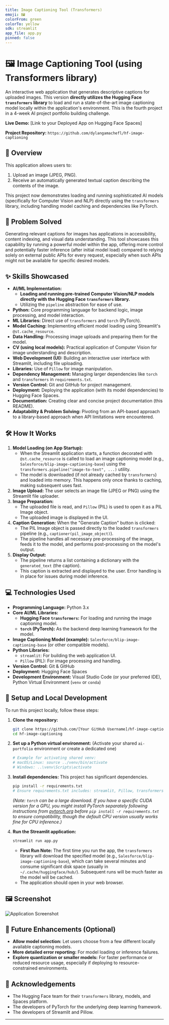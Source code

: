 ```yaml
---
title: Image Captioning Tool (Transformers)
emoji: 🖼️
colorFrom: green 
colorTo: yellow  
sdk: streamlit
app_file: app.py
pinned: false 
---
```


# 🖼️ Image Captioning Tool (using Transformers library)

An interactive web application that generates descriptive captions for uploaded images. This version **directly utilizes the Hugging Face `transformers` library** to load and run a state-of-the-art image captioning model locally within the application's environment. This is the fourth project in a 4-week AI project portfolio building challenge.

**Live Demo:** [Link to your Deployed App on Hugging Face Spaces]

**Project Repository:** `https://github.com/dylangamachefl/hf-image-captioning`

## 📖 Overview

This application allows users to:
1.  Upload an image (JPEG, PNG).
2.  Receive an automatically generated textual caption describing the contents of the image.

This project now demonstrates loading and running sophisticated AI models (specifically for Computer Vision and NLP) directly using the `transformers` library, including handling model caching and dependencies like PyTorch.

## 🎯 Problem Solved

Generating relevant captions for images has applications in accessibility, content indexing, and visual data understanding. This tool showcases this capability by running a powerful model within the app, offering more control and potentially faster inference (after initial model load) compared to relying solely on external public APIs for every request, especially when such APIs might not be available for specific desired models.

## ✨ Skills Showcased

*   **AI/ML Implementation:**
    *   **Loading and running pre-trained Computer Vision/NLP models directly with the Hugging Face `transformers` library.**
    *   Utilizing the `pipeline` abstraction for ease of use.
*   **Python:** Core programming language for backend logic, image processing, and model interaction.
*   **ML Libraries:** Direct use of `transformers` and `torch` (PyTorch).
*   **Model Caching:** Implementing efficient model loading using Streamlit's `@st.cache_resource`.
*   **Data Handling:** Processing image uploads and preparing them for the model.
*   **CV (using local models):** Practical application of Computer Vision for image understanding and description.
*   **Web Development (UI):** Building an interactive user interface with Streamlit, including file uploading.
*   **Libraries:** Use of `Pillow` for image manipulation.
*   **Dependency Management:** Managing larger dependencies like `torch` and `transformers` in `requirements.txt`.
*   **Version Control:** Git and GitHub for project management.
*   **Deployment:** Deploying the application (with its model dependencies) to Hugging Face Spaces.
*   **Documentation:** Creating clear and concise project documentation (this README).
*   **Adaptability & Problem Solving:** Pivoting from an API-based approach to a library-based approach when API limitations were encountered.

## 🛠️ How It Works

1.  **Model Loading (on App Startup):**
    *   When the Streamlit application starts, a function decorated with `@st.cache_resource` is called to load an image captioning model (e.g., `Salesforce/blip-image-captioning-base`) using the `transformers.pipeline("image-to-text", ...)` utility.
    *   The model is downloaded (if not already cached by `transformers`) and loaded into memory. This happens only once thanks to caching, making subsequent uses fast.
2.  **Image Upload:** The user selects an image file (JPEG or PNG) using the Streamlit file uploader.
3.  **Image Preparation:**
    *   The uploaded file is read, and `Pillow` (PIL) is used to open it as a PIL Image object.
    *   The uploaded image is displayed in the UI.
4.  **Caption Generation:** When the "Generate Caption" button is clicked:
    *   The PIL Image object is passed directly to the loaded `transformers` pipeline (e.g., `captioner(pil_image_object)`).
    *   The pipeline handles all necessary pre-processing of the image, feeds it to the model, and performs post-processing on the model's output.
5.  **Display Output:**
    *   The pipeline returns a list containing a dictionary with the `generated_text` (the caption).
    *   This caption is extracted and displayed to the user. Error handling is in place for issues during model inference.

## 💻 Technologies Used

*   **Programming Language:** Python 3.x
*   **Core AI/ML Libraries:**
    *   **Hugging Face `transformers`:** For loading and running the image captioning model.
    *   **`torch` (PyTorch):** As the backend deep learning framework for the model.
*   **Image Captioning Model (example):** `Salesforce/blip-image-captioning-base` (or other compatible models).
*   **Python Libraries:**
    *   `streamlit`: For building the web application UI.
    *   `Pillow` (PIL): For image processing and handling.
*   **Version Control:** Git & GitHub
*   **Deployment:** Hugging Face Spaces
*   **Development Environment:** Visual Studio Code (or your preferred IDE), Python Virtual Environment (`venv` or `conda`)

## 🚀 Setup and Local Development

To run this project locally, follow these steps:

1.  **Clone the repository:**
    ```bash
    git clone https://github.com/[Your GitHub Username]/hf-image-captioning.git
    cd hf-image-captioning
    ```

2.  **Set up a Python virtual environment:**
    (Activate your shared `ai-portfolio` environment or create a dedicated one)
    ```bash
    # Example for activating shared venv:
    # macOS/Linux: source ../venv/bin/activate
    # Windows: ..\venv\Scripts\activate 
    ```

3.  **Install dependencies:**
    This project has significant dependencies.
    ```bash
    pip install -r requirements.txt 
    # Ensure requirements.txt includes: streamlit, Pillow, transformers, torch
    ```
    *(Note: `torch` can be a large download. If you have a specific CUDA version for a GPU, you might install PyTorch separately following instructions from [pytorch.org](https://pytorch.org/) before `pip install -r requirements.txt` to ensure compatibility, though the default CPU version usually works fine for CPU inference.)*

4.  **Run the Streamlit application:**
    ```bash
    streamlit run app.py
    ```
    *   **First Run Note:** The first time you run the app, the `transformers` library will download the specified model (e.g., `Salesforce/blip-image-captioning-base`), which can take several minutes and consume significant disk space (usually in `~/.cache/huggingface/hub/`). Subsequent runs will be much faster as the model will be cached.
    *   The application should open in your web browser.

## 🖼️ Screenshot

<!-- Add your screenshot here once the app is working locally -->
![Application Screenshot](images/image-captioning-transformers-screenshot.png) 
<!-- Make sure to create an 'images' folder and add your screenshot, 
     and use a descriptive name. -->

## 🔮 Future Enhancements (Optional)

*   **Allow model selection:** Let users choose from a few different locally available captioning models.
*   **More detailed error reporting:** For model loading or inference failures.
*   **Explore quantization or smaller models:** For faster performance or reduced resource usage, especially if deploying to resource-constrained environments.

## 🙏 Acknowledgements

*   The Hugging Face team for their `transformers` library, models, and Spaces platform.
*   The developers of PyTorch for the underlying deep learning framework.
*   The developers of Streamlit and Pillow.

---